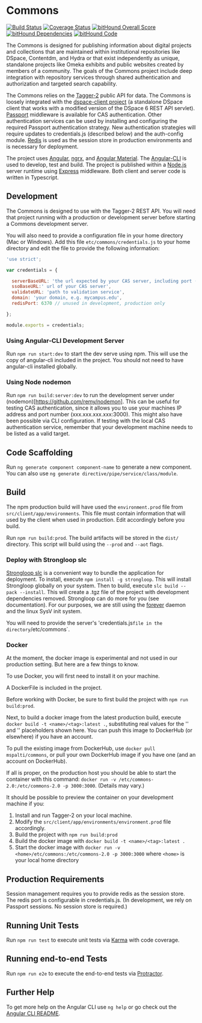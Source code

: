 # Commons
[![Build Status](https://travis-ci.org/hatfieldlibrary/commons.svg?branch=master)](https://travis-ci.org/hatfieldlibrary/commons)
[![Coverage Status](https://coveralls.io/repos/github/hatfieldlibrary/commons/badge.svg?branch=master)](https://coveralls.io/github/hatfieldlibrary/commons?branch=master)
[![bitHound Overall Score](https://www.bithound.io/github/hatfieldlibrary/commons/badges/score.svg)](https://www.bithound.io/github/hatfieldlibrary/commons)
[![bitHound Dependencies](https://www.bithound.io/github/hatfieldlibrary/commons/badges/dependencies.svg)](https://www.bithound.io/github/hatfieldlibrary/commons/master/dependencies/npm)
[![bitHound Code](https://www.bithound.io/github/hatfieldlibrary/commons/badges/code.svg)](https://www.bithound.io/github/hatfieldlibrary/commons)

The Commons is designed for publishing information about digital projects and collections that are maintained within institutional repositories like DSpace, Contentdm, and Hydra or
 that exist independently as unique, standalone projects like Omeka exhibits and public websites created by members of a community. The goals of the Commons project include deep integration with 
 repository services through shared authentication and authorization and targeted search capability.  

The Commons relies on the [Tagger-2](https://github.com/hatfieldlibrary/tagger-2) public API for data.  The Commons is loosely integrated with the [dspace-client project](https://github.com/hatfieldlibrary/dspace-angular-client) (a standalone DSpace client that works with a 
 modified version of the DSpace 6 REST API servlet). [Passport](http://passportjs.org/) middleware is available for CAS authentication. Other authentication services can be used by installing and configuring the required Passport authentication strategy. New 
 authentication strategies will require updates to credentials.js (described below) and the auth-config module. [Redis](https://redis.io/) is used as the session store in
 production environments and is necessary for deployment.

The project uses [Angular](https://angular.io/), [ngrx](https://github.com/ngrx), and [Angular Material](https://material.angular.io/).
The [Angular-CLI](https://cli.angular.io/) is used to develop, test and build. The  project is published within a [Node.js](https://nodejs.org/en/) server
 runtime using [Express](https://expressjs.com/) middleware.
Both client and server code is written in Typescript. 

## Development 

The Commons is designed to use with the Tagger-2 REST API. You will need that project running with a production or development
server before starting a Commons development server.  

You will also need to provide a configuration file in your home directory (Mac or Windows).  Add this file
`etc/commons/credentials.js` to your home directory and edit the file to provide the following information: 

```javascript
'use strict';

var credentials = {

  serverBaseURL: 'the url expected by your CAS server, including port (this is not provided by the current CAS strategy implementation',
  ssoBaseURL:' url of your CAS server',
  validateURL: 'path to validation service',
  domain: 'your domain, e.g. mycampus.edu',
  redisPort: 6370 // unused in development, production only

};

module.exports = credentials;
```

### Using Angular-CLI Development Server
Run `npm run start:dev` to start the dev serve using npm. This will use the copy of angular-cli included in the project.  You should not need to have angular-cli installed globally. 

### Using Node nodemon
Run `npm run build:server:dev` to run the development server under (nodemon)[https://github.com/remy/nodemon]. This can be
useful for testing CAS authentication, since it allows you to use your machines IP address and port number (xxx.xxx.xxx.xxx:3000). This might also have been
possible via CLI configuration.  If testing with the local CAS authentication service, remember that your development machine needs to be listed as a valid target.

## Code Scaffolding

Run `ng generate component component-name` to generate a new component. You can also use `ng generate directive/pipe/service/class/module`.

## Build

The npm production build will have used the `environment.prod` file from `src/client/app/environments`.  This file must contain information that will used
 by the client when used in production.  Edit accordingly before you build.
 
Run `npm run build:prod`. The build artifacts will be stored in the `dist/` directory. This script will build using the `--prod` and `--aot` flags.


### Deploy with Strongloop slc
[Strongloop slc](http://strong-pm.io/) is a convenient way to bundle the application for deployment.  To install, execute `npm install -g strongloop`. This will install
Strongloop globally on your system.  Then to build, execute `slc build --pack --install`.  This will create a .tgz file of the project with development dependencies removed. 
Strongloop can do more for you (see documentation).  For our purposes, we are still using the [forever](https://github.com/foreverjs/forever) daemon and the linux SysV init system.

You will need to provide the server's 'credentials.js` file in the directory `/etc/commons`. 

### Docker

At the moment, the docker image is experimental and not used in our production setting. But here are a few things to know. 

To use Docker, you will first need to install it on your machine.
 
A DockerFile is included in the project. 

Before working with Docker, be sure to first build the project with `npm run build:prod`.

Next, to build a docker image from the latest production build, execute `docker build -t <name>/<tag>:latest .`, substituting real values for the '<name>' and '<tag>' placeholders shown here.
You can push this image to DockerHub (or elsewhere) if you have an account.

To pull the existing image from DockerHub, use `docker pull mspalti/commons`, or pull your own DockerHub image if you have one (and an account on DockerHub).

If all is proper, on the production host you should be able to start the container with this command: `docker run -v /etc/commons-2.0:/etc/commons-2.0 -p 3000:3000`. (Details may vary.) 

It should be possible to preview the container on your development machine if you:

  1. Install and run Tagger-2 on your local machine.
  2. Modify the `src/client/app/environments/environment.prod` file accordingly.
  3. Build the project with `npm run build:prod`
  4. Build the docker image with `docker build -t <name>/<tag>:latest .`
  5. Start the docker image with `docker run -v <home>/etc/commons:/etc/commons-2.0 -p 3000:3000` where `<home>` is your local home directory


## Production Requirements

Session management requires you to provide redis as the session store. The redis port is configurable in credentials.js. (In development, we rely on Passport
sessions. No session store is required.)

## Running Unit Tests

Run `npm run test` to execute unit tests via [Karma](https://karma-runner.github.io) with code coverage.

## Running end-to-end Tests

Run `npm run e2e` to execute the end-to-end tests via [Protractor](http://www.protractortest.org/).


## Further Help

To get more help on the Angular CLI use `ng help` or go check out the [Angular CLI README](https://github.com/angular/angular-cli/blob/master/README.md).
